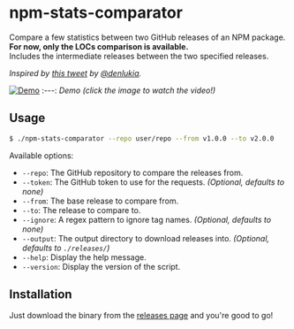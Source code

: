 # npm-stats-comparator

Compare a few statistics between two GitHub releases of an NPM package. **For now, only the LOCs comparison is available.**  
Includes the intermediate releases between the two specified releases.

_Inspired by [this tweet](https://twitter.com/denlukia/status/1772818790415225202) by [@denlukia](https://github.com/denlukia)._

[![Demo](https://github.com/WarningImHack3r/npm-stats-comparator/assets/43064022/5e822a1d-3d1c-4e6e-b381-4751220cac59)](https://twitter.com/probably_coding/status/1774934048114164069)
:---:
*Demo (click the image to watch the video!)*

## Usage

```bash
$ ./npm-stats-comparator --repo user/repo --from v1.0.0 --to v2.0.0
```

Available options:
- `--repo`: The GitHub repository to compare the releases from.
- `--token`: The GitHub token to use for the requests. _(Optional, defaults to none)_
- `--from`: The base release to compare from.
- `--to`: The release to compare to.
- `--ignore`: A regex pattern to ignore tag names. _(Optional, defaults to none)_
- `--output`: The output directory to download releases into. _(Optional, defaults to `./releases/`)_
- `--help`: Display the help message.
- `--version`: Display the version of the script.

## Installation

Just download the binary from the [releases page](https://github.com/WarningImHack3r/npm-stats-comparator/releases) and you're good to go!
